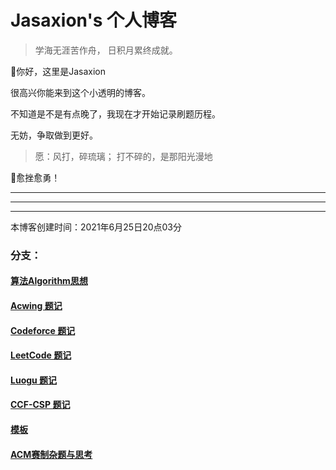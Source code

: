 # Jasaxion's 个人博客

> 学海无涯苦作舟，
> 					日积月累终成就。

👋你好，这里是Jasaxion

很高兴你能来到这个小透明的博客。

不知道是不是有点晚了，我现在才开始记录刷题历程。

无妨，争取做到更好。

> 愿：风打，碎琉璃；
> 			打不碎的，是那阳光漫地

💪愈挫愈勇！

---

---

---

本博客创建时间：2021年6月25日20点03分

### 分支：

#### [算法Algorithm思想](Algorithm/Algorithm算法思想.md)

#### [Acwing 题记](Acwing/acwing题记.md)

#### [Codeforce 题记](Codeforce/Codeforce题记.md)

#### [LeetCode 题记](Leetcode/LeetCode题记.md)

#### [Luogu 题记](Luogu/Luogu题记.md)

#### [CCF-CSP 题记](CCF-CSP/CCF-CSP真题.md)

#### [模板](模板/模板.md)

#### [ACM赛制杂题与思考](ACM/Acm赛制比赛杂题.md)
